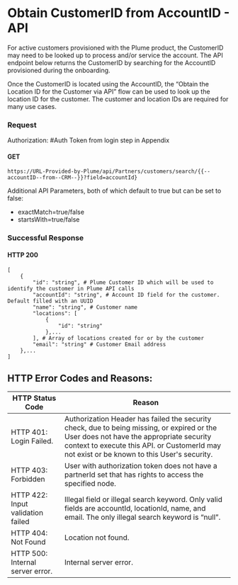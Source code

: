 # Obtain CustomerID from AccountID - API

For active customers provisioned with the Plume product, the CustomerID may need to be looked up to process and/or service the account. The API endpoint below returns the CustomerID by searching for the AccountID provisioned during the onboarding.

Once the CustomerID is located using the AccountID, the “Obtain the Location ID for the Customer via API” flow can be used to look up the location ID for the customer. The customer and location IDs are required for many use cases.


### Request

Authorization: #Auth Token from login step in Appendix

#### GET

    https://URL-Provided-by-Plume/api/Partners/customers/search/{{--accountID--from--CRM--}}?field=accountId}

Additional API Parameters, both of which default to true but can be set to false:

- exactMatch=true/false
- startsWith=true/false

### Successful Response

#### HTTP 200

    [
        {
            "id": "string", # Plume Customer ID which will be used to identify the customer in Plume API calls
            "accountId": "string", # Account ID field for the customer. Default filled with an UUID
            "name": "string", # Customer name
            "locations": [
                {
                    "id": "string"
                },...
            ], # Array of locations created for or by the customer
            "email": "string" # Customer Email address
        },...
    ]

## HTTP Error Codes and Reasons:

| HTTP Status Code  | Reason     |
|------------------|-------------|
| HTTP 401: Login Failed.	| Authorization Header has failed the security check, due to being missing, or expired or the User does not have the appropriate security context to execute this API. or CustomerId may not exist or be known to this User's security. |
| HTTP 403: Forbidden	| User with authorization token does not have a partnerId set that has rights to access the specified node. |
| HTTP 422: Input validation failed	| Illegal field or illegal search keyword. Only valid fields are accountId, locationId, name, and email. The only illegal search keyword is “null”. |
| HTTP 404: Not Found	| Location not found. |
| HTTP  500: Internal server error.	| Internal server error. |
